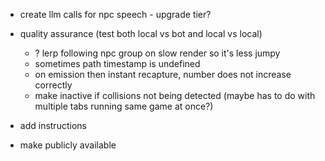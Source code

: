 - create llm calls for npc speech - upgrade tier?
- quality assurance (test both local vs bot and local vs local)
    - ? lerp following npc group on slow render so it's less jumpy
    - sometimes path timestamp is undefined
    - on emission then instant recapture, number does not increase correctly
    - make inactive if collisions not being detected (maybe has to do with multiple tabs running same game at once?)

- add instructions

- make publicly available